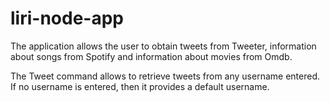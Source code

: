 # liri-node-app

The application allows the user to obtain tweets from Tweeter, information about songs from Spotify and information about
movies from Omdb.

The Tweet command allows to retrieve tweets from any username entered.  If no username is entered, then it provides a default username.
